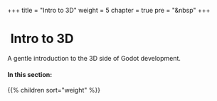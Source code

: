 +++
title = "Intro to 3D"
weight = 5
chapter = true
pre = "<i class='fas fa-cube fa-fw'></i>&nbsp"
+++

# <i class='fas fa-cube'></i>&nbsp;Intro to 3D

A gentle introduction to the 3D side of Godot development.

#### In this section:

{{% children  sort="weight" %}}